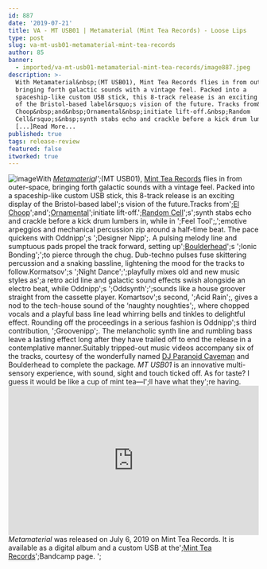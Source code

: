 ```yaml
---
id: 887
date: '2019-07-21'
title: VA - MT USB01 | Metamaterial (Mint Tea Records) - Loose Lips
type: post
slug: va-mt-usb01-metamaterial-mint-tea-records
author: 85
banner:
  - imported/va-mt-usb01-metamaterial-mint-tea-records/image887.jpeg
description: >-
  With Metamaterial&nbsp;(MT USB01), Mint Tea Records flies in from outer-space,
  bringing forth galactic sounds with a vintage feel. Packed into a
  spaceship-like custom USB stick, this 8-track release is an exciting display
  of the Bristol-based label&rsquo;s vision of the future. Tracks from&nbsp;El
  Choop&nbsp;and&nbsp;Ornamental&nbsp;initiate lift-off.&nbsp;Random
  Cell&rsquo;s&nbsp;synth stabs echo and crackle before a kick drum lumbers in,
  [...]Read More...
published: true
tags: release-review
featured: false
itworked: true
---
```

![image](../imported/va-mt-usb01-metamaterial-mint-tea-records/image887.jpeg)With [_Metamateria_](https://mintteaa.bandcamp.com/album/metamaterial)_l';_(MT USB01), [Mint Tea Records](https://soundcloud.com/mint-tea-records) flies in from outer-space, bringing forth galactic sounds with a vintage feel. Packed into a spaceship-like custom USB stick, this 8-track release is an exciting display of the Bristol-based label';s vision of the future.Tracks from';[El Choop](https://soundcloud.com/el_choop)';and';[Ornamental](https://soundcloud.com/orna-mental)';initiate lift-off.';[Random Cell](https://soundcloud.com/randomcell)';s';synth stabs echo and crackle before a kick drum lumbers in, while in ';Feel Tool';,';emotive arpeggios and mechanical percussion zip around a half-time beat. The pace quickens with Oddnipp';s ';Designer Nipp';. A pulsing melody line and sumptuous pads propel the track forward, setting up';[Boulderhead](https://soundcloud.com/boulderheaduk)';s ';Ionic Bonding';';to pierce through the chug. Dub-techno pulses fuse skittering percussion and a snaking bassline, lightening the mood for the tracks to follow.Kormatsov';s ';Night Dance';';playfully mixes old and new music styles as';a retro acid line and galactic sound effects swish alongside an electro beat, while Oddnipp';s ';Oddsynth';';sounds like a house groover straight from the cassette player. Komartsov';s second, ';Acid Rain';, gives a nod to the tech-house sound of the ‘naughty noughties';, where chopped vocals and a playful bass line lead whirring bells and tinkles to delightful effect. Rounding off the proceedings in a serious fashion is Oddnipp';s third contribution, ';Groovenipp';. The melancholic synth line and rumbling bass leave a lasting effect long after they have trailed off to end the release in a contemplative manner.Suitably tripped-out music videos accompany six of the tracks, courtesy of the wonderfully named [DJ Paranoid Caveman](https://soundcloud.com/quelaanmusic) and Boulderhead to complete the package. _MT USB01_ is an innovative multi-sensory experience, with sound, sight and touch ticked off. As for taste? I guess it would be like a cup of mint tea—I';ll have what they';re having.<iframe width='100%' height='300' scrolling='no' frameborder='no' allow='autoplay' src='https://bandcamp.com/EmbeddedPlayer/album=3084725078/size=large/bgcol=ffffff/linkcol=0687f5/tracklist=false/artwork=small/transparent=true/'></iframe>_Metamaterial_ was released on July 6, 2019 on Mint Tea Records. It is available as a digital album and a custom USB at the';[Mint Tea Records](https://mintteaa.bandcamp.com)';Bandcamp page. ';
